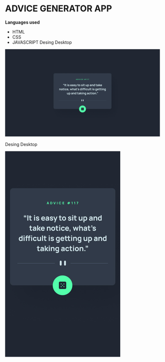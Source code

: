 # ADVICE GENERATOR APP

**Languages ​​used**
* HTML
* CSS 
* JAVASCRIPT
Desing Desktop


![img](design/desktop-design.jpg)

Desing Desktop

![img](design/mobile-design.jpg)
